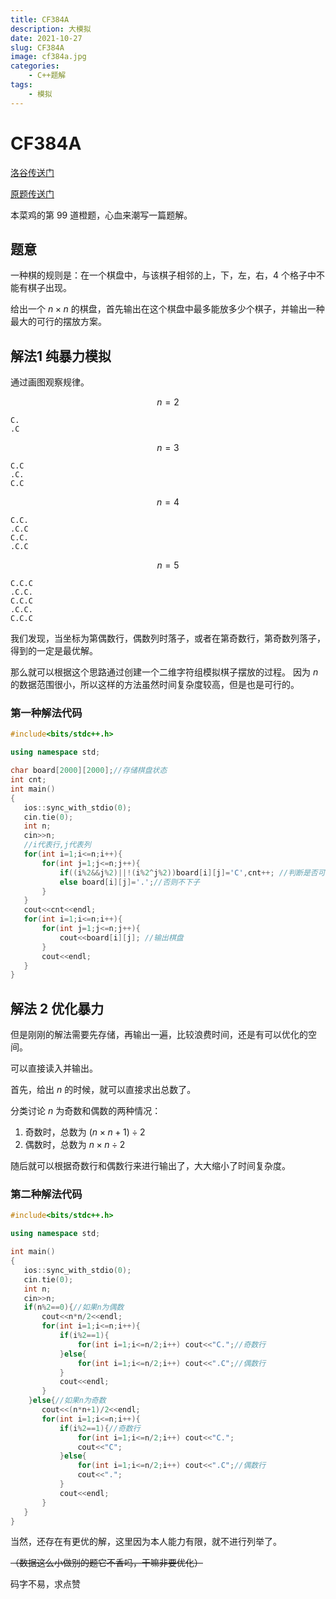```yaml
---
title: CF384A
description: 大模拟
date: 2021-10-27
slug: CF384A
image: cf384a.jpg
categories:
    - C++题解
tags:
    - 模拟
---
```


# CF384A

[洛谷传送门](https://www.luogu.com.cn/problem/CF384A)

[原题传送门](https://codeforces.com/problemset/problem/384/A)

本菜鸡的第 $99$ 道橙题，心血来潮写一篇题解。

## 题意

一种棋的规则是：在一个棋盘中，与该棋子相邻的上，下，左，右，$4$ 个格子中不能有棋子出现。

给出一个 $n \times n$ 的棋盘，首先输出在这个棋盘中最多能放多少个棋子，并输出一种最大的可行的摆放方案。

## 解法$1$ 纯暴力模拟

通过画图观察规律。

$$n=2$$

```
C.
.C
```

$$n=3$$

```
C.C
.C.
C.C
```

$$n=4$$
```
C.C.
.C.C
C.C.
.C.C
```
$$n=5$$
```
C.C.C
.C.C.
C.C.C
.C.C.
C.C.C
```
我们发现，当坐标为第偶数行，偶数列时落子，或者在第奇数行，第奇数列落子，得到的一定是最优解。

那么就可以根据这个思路通过创建一个二维字符组模拟棋子摆放的过程。
因为 $n$ 的数据范围很小，所以这样的方法虽然时间复杂度较高，但是也是可行的。

### 第一种解法代码

```cpp
#include<bits/stdc++.h>

using namespace std;

char board[2000][2000];//存储棋盘状态 
int cnt;
int main()
{
   ios::sync_with_stdio(0);
   cin.tie(0);
   int n;
   cin>>n;
   //i代表行,j代表列
   for(int i=1;i<=n;i++){
       for(int j=1;j<=n;j++){
           if((i%2&&j%2)||!(i%2^j%2))board[i][j]='C',cnt++; //判断是否可以落子
           else board[i][j]='.';//否则不下子
       }
   }
   cout<<cnt<<endl;
   for(int i=1;i<=n;i++){
       for(int j=1;j<=n;j++){
           cout<<board[i][j]; //输出棋盘
       }
       cout<<endl;
   }
}

```
## 解法 $2$ 优化暴力

但是刚刚的解法需要先存储，再输出一遍，比较浪费时间，还是有可以优化的空间。

可以直接读入并输出。

首先，给出 $n$ 的时候，就可以直接求出总数了。

分类讨论 $n$ 为奇数和偶数的两种情况：

1. 奇数时，总数为 $(n\times n+1)\div 2$
2. 偶数时，总数为 $n\times n \div 2$

随后就可以根据奇数行和偶数行来进行输出了，大大缩小了时间复杂度。

### 第二种解法代码

```cpp
#include<bits/stdc++.h>

using namespace std;

int main()
{
   ios::sync_with_stdio(0);
   cin.tie(0);
   int n;
   cin>>n;
   if(n%2==0){//如果n为偶数
       cout<<n*n/2<<endl;
       for(int i=1;i<=n;i++){
           if(i%2==1){
               for(int i=1;i<=n/2;i++) cout<<"C.";//奇数行
           }else{
               for(int i=1;i<=n/2;i++) cout<<".C";//偶数行
           }
           cout<<endl;
       }
    }else{//如果n为奇数
       cout<<(n*n+1)/2<<endl;
       for(int i=1;i<=n;i++){
           if(i%2==1){//奇数行
               for(int i=1;i<=n/2;i++) cout<<"C.";
               cout<<"C";
           }else{
               for(int i=1;i<=n/2;i++) cout<<".C";//偶数行
               cout<<".";
           }
           cout<<endl;
       }
   }
}

```


当然，还存在有更优的解，这里因为本人能力有限，就不进行列举了。

~~（数据这么小做别的题它不香吗，干嘛非要优化）~~

码字不易，求点赞




